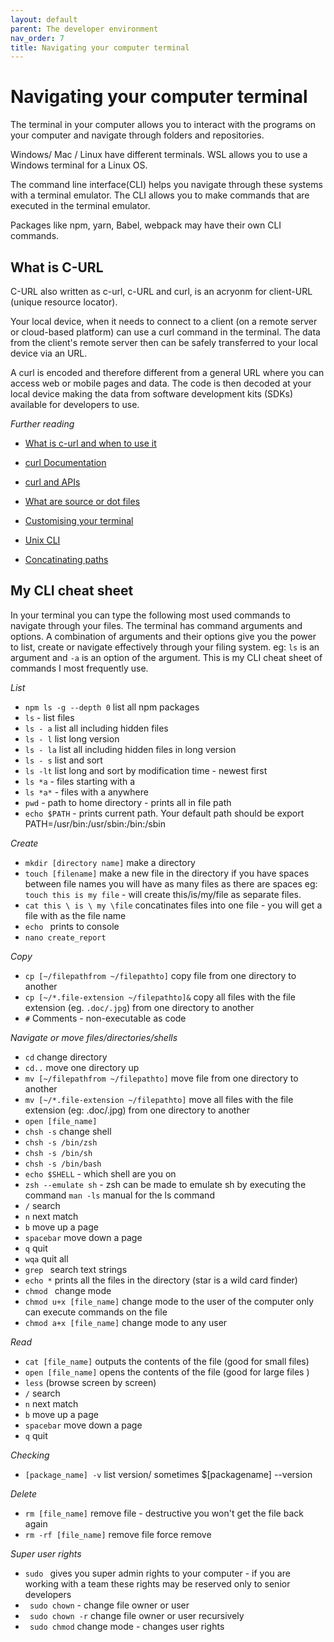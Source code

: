 ```yaml
---
layout: default
parent: The developer environment
nav_order: 7
title: Navigating your computer terminal
---
```


# Navigating your computer terminal

The terminal in your computer allows you to interact with the programs on your computer and navigate through folders and repositories.

Windows/ Mac / Linux have different terminals. WSL allows you to use a Windows terminal for a Linux OS.

The command line interface(CLI) helps you navigate through these systems with a terminal emulator. The
CLI allows you to make commands that are executed in the terminal emulator. 

Packages like npm, yarn, Babel, webpack may have their own CLI commands.

## What is C-URL

C-URL also written as c-url, c-URL and curl, is an acryonm for client-URL (unique resource locator).

Your local device, when it needs to connect to a client (on a remote server or cloud-based platform) can use a curl command in the terminal. The data from the client's remote server then can be safely transferred to your local device via an URL. 

A curl is encoded and therefore different from a general URL where you can access web or mobile pages and data. The code is then decoded at your local device making the data from software development kits (SDKs) available for developers to use.

_Further reading_

- [What is c-url and when to use it](https://blog.pair.com/2018/01/26/curl-description-basic-use-cases/)
  
- [curl Documentation](https://curl.se/docs/manpage.html)
  
- [curl and APIs](https://developer.ibm.com/articles/what-is-curl-command/)

- [What are source or dot files](https://en.wikipedia.org/wiki/Dot_(command)#Source)
  
- [Customising your terminal](https://towardsdatascience.com/the-ultimate-guide-to-your-terminal-makeover-e11f9b87ac99) 
  
- [Unix CLI](https://www.cs.dartmouth.edu/~campbell/cs50/shellcontinued.html)
  
- [Concatinating paths](https://www.cyberciti.biz/faq/linux-unix-appleosx-bsd-cat-command-examples/)

## My CLI cheat sheet

In your terminal you can type the following most used commands to navigate through your files. The terminal has command arguments and options. A combination of arguments and their options give you the power to list, create or navigate effectively through your filing system. eg: `ls` is an argument and `-a` is an option of the argument. This is my CLI cheat sheet of commands I most frequently use.

_List_

- `npm ls -g --depth 0` list all npm packages
- `ls` - list files
- `ls - a` list all including hidden files
- `ls - l` list long version
- `ls - la` list all including hidden files in long version
- `ls - s` list and sort
- `ls -lt` list long and sort by modification time - newest first
- `ls *a` - files starting with a
- `ls *a*` - files with a anywhere
- `pwd` - path to home directory - prints all in file path
- `echo $PATH` - prints current path. Your default path should be export PATH=/usr/bin:/usr/sbin:/bin:/sbin

_Create_

- `mkdir [directory name]` make a directory
- `touch [filename]` make a new file in the directory if you have spaces between file names you will have as many files as there are spaces eg: `touch this is my file` - will create this/is/my/file as separate files.
- `cat this \ is \ my \file` concatinates files into one file - you will get a file with <thisismyfile> as the file name
- `echo ` prints to console
- `nano create_report`

_Copy_

- `cp [~/filepathfrom ~/filepathto]` copy file from one directory to another
- `cp [~/*.file-extension ~/filepathto]&` copy all files with the file extension (eg. `.doc/.jpg`) from one directory to another
- `#` Comments - non-executable as code

_Navigate or move files/directories/shells_

- `cd` change directory
- `cd..` move one directory up
- `mv [~/filepathfrom ~/filepathto]` move file from one directory to another
- `mv [~/*.file-extension ~/filepathto]` move all files with the file extension (eg: .doc/.jpg) from one directory to another
- `open [file_name]`
- `chsh -s` change shell
- `chsh -s /bin/zsh`
- `chsh -s /bin/sh`
- `chsh -s /bin/bash`
- `echo $SHELL` - which shell are you on
- `zsh --emulate sh` - zsh can be made to emulate sh by executing the command `man -ls` manual for the ls command
- `/` search
- `n` next match
- `b` move up a page
- `spacebar` move down a page
- `q` quit
- `wqa` quit all
- `grep ` search text strings
- `echo *` prints all the files in the directory (star is a wild card finder)
- `chmod ` change mode
- `chmod u+x [file_name]` change mode to the user of the computer only can execute commands on the file
- `chmod a+x [file_name]` change mode to any user

_Read_

- `cat [file_name]` outputs the contents of the file (good for small files)
- `open [file_name]` opens the contents of the file (good for large files )
- `less` (browse screen by screen)
- `/` search
- `n` next match
- `b` move up a page
- `spacebar` move down a page
- `q` quit

_Checking_

- `[package_name] -v` list version/ sometimes $[packagename] --version

_Delete_

- `rm [file_name]` remove file - destructive you won't get the file back again
- `rm -rf [file_name]` remove file force remove

_Super user rights_

- `sudo ` gives you super admin rights to your computer - if you are working with a team these rights may be reserved only to senior developers
- ` sudo chown` - change file owner or user
- ` sudo chown -r` change file owner or user recursively
- ` sudo chmod` change mode - changes user rights
